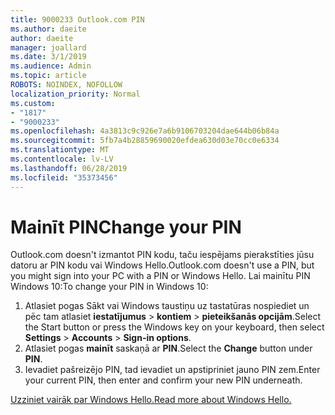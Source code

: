 ```yaml
---
title: 9000233 Outlook.com PIN
ms.author: daeite
author: daeite
manager: joallard
ms.date: 3/1/2019
ms.audience: Admin
ms.topic: article
ROBOTS: NOINDEX, NOFOLLOW
localization_priority: Normal
ms.custom:
- "1817"
- "9000233"
ms.openlocfilehash: 4a3813c9c926e7a6b9106703204dae644b06b84a
ms.sourcegitcommit: 5fb7a4b28859690020efdea630d03e70cc0e6334
ms.translationtype: MT
ms.contentlocale: lv-LV
ms.lasthandoff: 06/28/2019
ms.locfileid: "35373456"
---
```

# <a name="change-your-pin"></a><span data-ttu-id="210a1-102">Mainīt PIN</span><span class="sxs-lookup"><span data-stu-id="210a1-102">Change your PIN</span></span>

<span data-ttu-id="210a1-103">Outlook.com doesn't izmantot PIN kodu, taču iespējams pierakstīties jūsu datoru ar PIN kodu vai Windows Hello.</span><span class="sxs-lookup"><span data-stu-id="210a1-103">Outlook.com doesn't use a PIN, but you might sign into your PC with a PIN or Windows Hello.</span></span> <span data-ttu-id="210a1-104">Lai mainītu PIN Windows 10:</span><span class="sxs-lookup"><span data-stu-id="210a1-104">To change your PIN in Windows 10:</span></span>

1. <span data-ttu-id="210a1-105">Atlasiet pogas Sākt vai Windows taustiņu uz tastatūras nospiediet un pēc tam atlasiet **iestatījumus** > **kontiem** > **pieteikšanās opcijām**.</span><span class="sxs-lookup"><span data-stu-id="210a1-105">Select the Start button or press the Windows key on your keyboard, then select **Settings** > **Accounts** > **Sign-in options**.</span></span>
2. <span data-ttu-id="210a1-106">Atlasiet pogas **mainīt** saskaņā ar **PIN**.</span><span class="sxs-lookup"><span data-stu-id="210a1-106">Select the **Change** button under **PIN**.</span></span>
3. <span data-ttu-id="210a1-107">Ievadiet pašreizējo PIN, tad ievadiet un apstipriniet jauno PIN zem.</span><span class="sxs-lookup"><span data-stu-id="210a1-107">Enter your current PIN, then enter and confirm your new PIN underneath.</span></span>

[<span data-ttu-id="210a1-108">Uzziniet vairāk par Windows Hello.</span><span class="sxs-lookup"><span data-stu-id="210a1-108">Read more about Windows Hello.</span></span>](https://support.microsoft.com/help/17215/)